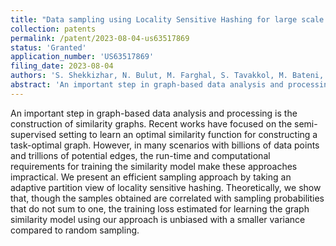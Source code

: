 ```yaml
---
title: "Data sampling using Locality Sensitive Hashing for large scale graph learning"
collection: patents
permalink: /patent/2023-08-04-us63517869
status: 'Granted'
application_number: 'US63517869'
filing_date: 2023-08-04
authors: 'S. Shekkizhar, N. Bulut, M. Farghal, S. Tavakkol, M. Bateni, A. Nandi'
abstract: 'An important step in graph-based data analysis and processing is the construction of similarity graphs. Recent works have focused on the semi-supervised setting to learn an optimal similarity function for constructing a task-optimal graph. However, in many scenarios with billions of data points and trillions of potential edges, the run-time and computational requirements for training the similarity model make these approaches impractical. We present an efficient sampling approach by taking an adaptive partition view of locality sensitive hashing. Theoretically, we show that, though the samples obtained are correlated with sampling probabilities that do not sum to one, the training loss estimated for learning the graph similarity model using our approach is unbiased with a smaller variance compared to random sampling.'
---
```

An important step in graph-based data analysis and processing is the construction of similarity graphs. Recent works have focused on the semi-supervised setting to learn an optimal similarity function for constructing a task-optimal graph. However, in many scenarios with billions of data points and trillions of potential edges, the run-time and computational requirements for training the similarity model make these approaches impractical. We present an efficient sampling approach by taking an adaptive partition view of locality sensitive hashing. Theoretically, we show that, though the samples obtained are correlated with sampling probabilities that do not sum to one, the training loss estimated for learning the graph similarity model using our approach is unbiased with a smaller variance compared to random sampling.
